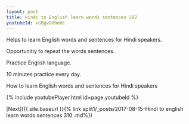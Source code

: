 ```yaml
---
layout: post
title: Hindi to English learn words sentences 282 
youtubeId: vGBgvD8hoHc
---
```

 
 
Helps to learn English words and sentences for Hindi speakers.

Opportunitiy to repeat the words sentences. 

Practice English language. 
 
10 minutes practice every day. 
 
How to learn English words and sentences for Hindi speakers 
 
{% include youtubePlayer.html id=page.youtubeId %}
 
 
[Next]({{ site.baseurl }}{% link  split1/_posts/2017-08-15-Hindi to english learn words sentences 310 .md%})
 

